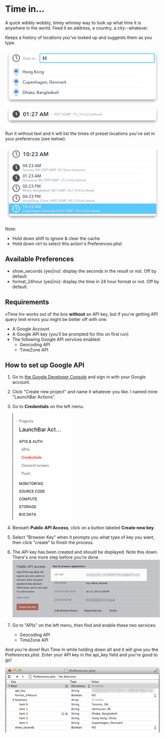 # Time in...

A quick wibbly wobbly, timey whimey way to look up what time it is anywhere in the
world. Feed it an address, a country, a city--whatever.

Keeps a history of locations you've looked up and suggests them as you type.

![](img/01.png)
![](img/02.png)

Run it without text and it will list the times of preset locations you've set in your
preferences (see below).

![](img/03.png)

Note:
* Hold down shift to ignore & clear the cache
* Hold down ctrl to select this action's Preferences.plist

## Available Preferences

* show_seconds (yes|no): display the seconds in the result or not. Off by default.
* format_24hour (yes|no): display the time in 24 hour format or not. Off by default.

## Requirements

«Time In» works out of the box **without** an API key, but if you're getting API
query limit errors you might be better off with one:

* A Google Account
* A Google API key (you'll be prompted for this on first run)
* The following Google API services enabled:
    * Geocoding API
    * TimeZone API


## How to set up Google API

1. Go to [the Google Developer Console](https://console.developers.google.com) and sign in with your Google account.
2. Click "Create new project" and name it whatever you like. I named mine "LaunchBar Actions".
3. Go to **Credentials** on the left menu.
    
    ![](img/06.png)

4. Beneath **Public API Access**, click on a button labeled **Create new key**.
5. Select "Browser Key" when it prompts you what type of key you want, then click "create" to finish the process.
6. The API key has been created and should be displayed. Note this down. There's one more step before you're done.
    ![](img/05.png)

7. Go to "APIs" on the left menu, then find and enable these two services:
    * Geocoding API
    * TimeZone API

And you're done! Run Time In while holding down alt and it will give you the
Preferences.plist. Enter your API key in the api_key field and you're good to go!

![](img/04.png)
